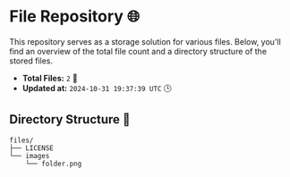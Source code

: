 # File Repository 🌐

This repository serves as a storage solution for various files. Below, you'll find an overview of the total file count and a directory structure of the stored files.

- **Total Files:** `2` 📁
- **Updated at:** `2024-10-31 19:37:39 UTC` 🕒

## Directory Structure 📂

```
files/
├── LICENSE
└── images
    └── folder.png

```